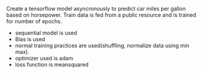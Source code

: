 Create a tensorflow model asyncronously to predict car miles per gallon based on horsepower. 
Train data is fed from a public resource and is trained for number of epochs. 
- sequential model is used
- Bias is used
- normal training practices are used(shuffling, normalize data using min max).
- optimizer used is adam
- loss function is meansquared


